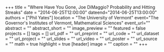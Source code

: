 +++
title = "Where Have You Gone, Joe DiMaggio? Probability and Hitting Streaks"
date = "2014-06-25T12:00:00"
dateend="2014-06-25T13:00:00"
authors = ["Phil Yates"]
location = "The University of Vermont"
event="The Governor's Institutes of Vermont, Mathematical Sciences"
event_url=""
abstract = ""
abstract_short = ""
image_preview = ""
featured = false
projects = []
tags = []
url_pdf = ""
url_preprint = ""
url_code = ""
url_dataset = ""
url_project = ""
url_slides = ""
url_video = ""
url_poster = ""
url_source = ""
math = true
highlight = true
[header]
image = ""
caption = ""
+++
